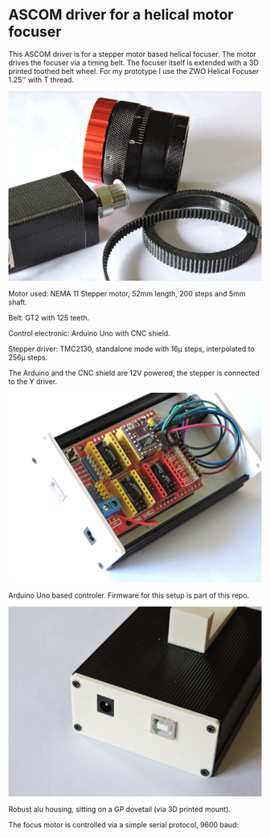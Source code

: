 # ASCOM driver for a helical motor focuser

This ASCOM driver is for a stepper motor based helical focuser. The motor drives the focuser via a timing belt. The focuser itself is extended with a 3D printed toothed belt wheel. For my prototype I use the ZWO Helical Focuser 1.25'' with T thread.

![alt text](Helical.jpg)

Motor used: NEMA 11 Stepper motor, 52mm length, 200 steps and 5mm shaft.

Belt: GT2 with 125 teeth.

Control electronic: Arduino Uno with CNC shield. 

Stepper driver: TMC2130, standalone mode with 16µ steps, interpolated to 256µ steps.


The Arduino and the CNC shield are 12V powered, the stepper is connected to the Y driver.

![alt text](helical_el1.jpg)

Arduino Uno based controler. Firmware for this setup is part of this repo.

![alt text](helical_el2.jpg)

Robust alu housing, sitting on a GP dovetail (via 3D printed mount).

The focus motor is controlled via a simple serial protocol, 9600 baud:

